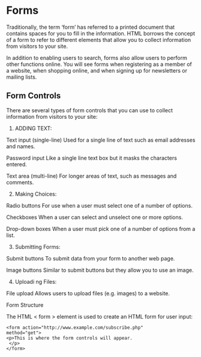 # Forms
Traditionally, the term ‘form’ has referred to a printed document that contains spaces for you to fill in the information. HTML borrows the concept of a form to refer to different elements that allow you to collect information from visitors to your site.

In addition to enabling users to search, forms also allow users to perform other functions online. You will see forms when registering as a member of a website, when shopping online, and when signing up for newsletters or mailing lists.

## Form Controls
There are several types of form controls that you can use to collect information from visitors to your site:

1. ADDING TEXT:

Text input (single-line) Used for a single line of text such as email addresses and names.

Password input Like a single line text box but it masks the characters entered.

Text area (multi-line) For longer areas of text, such as messages and comments.

2. Making Choices:

Radio buttons For use when a user must select one of a number of options.

Checkboxes When a user can select and unselect one or more options.

Drop-down boxes When a user must pick one of a number of options from a list.

3. Submitting Forms:

Submit buttons To submit data from your form to another web page.

Image buttons Similar to submit buttons but they allow you to use an image.

4. Uploadi ng Files:

File upload Allows users to upload files (e.g. images) to a website.

Form Structure

The HTML < form > element is used to create an HTML form for user input:

```
<form action="http://www.example.com/subscribe.php"
method="get">
<p>This is where the form controls will appear.
 </p>
</form>
```

